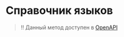 # Справочник языков

> !! Данный метод доступен в [OpenAPI](https://api.zarplata.ru/openapi/redoc#tag/Spravochniki/paths/~1languages/get)
